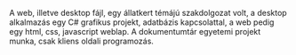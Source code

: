 A web, illetve desktop fájl, egy állatkert témájú szakdolgozat volt, a desktop alkalmazás egy C# grafikus projekt, adatbázis kapcsolattal, a web pedig egy html, css, javascript weblap. A dokumentumtár egyetemi projekt munka, csak kliens oldali programozás.
